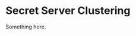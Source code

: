 [title]: # (Secret Server Clustering)
[tags]: # (XXX)
[priority]: # (5296)
# Secret Server Clustering
Something here.
